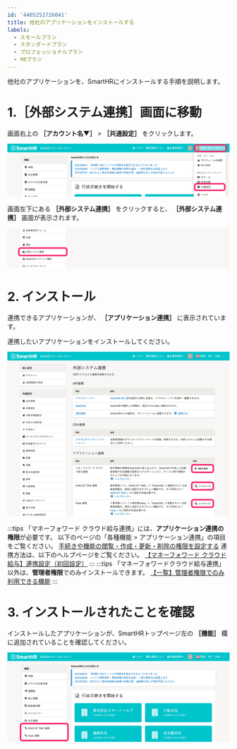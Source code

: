 ```yaml
---
id: '4405252726041'
title: 他社のアプリケーションをインストールする
labels:
  - スモールプラン
  - スタンダードプラン
  - プロフェッショナルプラン
  - ¥0プラン
---
```

他社のアプリケーションを、SmartHRにインストールする手順を説明します。

# 1.［外部システム連携］画面に移動

画面右上の **［アカウント名▼］** \> **［共通設定］** をクリックします。

![](./001.png)

画面左下にある **［外部システム連携］** をクリックすると、 **［外部システム連携］** 画面が表示されます。

![](./002.png)

# 2\. インストール

連携できるアプリケーションが、 **［アプリケーション連携］** に表示されています。

連携したいアプリケーションをインストールしてください。

![](./003.png)

:::tips
「マネーフォワード クラウド給与連携」には、**アプリケーション連携の権限**が必要です。
以下のページの「各種機能 > アプリケーション連携」の項目をご覧ください。
[手続きや機能の閲覧・作成・更新・削除の権限を設定する](https://knowledge.smarthr.jp/hc/ja/articles/360041268873)
連携方法は、以下のヘルプページをご覧ください。
[【マネーフォワード クラウド給与】連携設定（初回設定）](https://knowledge.smarthr.jp/hc/ja/articles/360050078134)
:::
:::tips
「マネーフォワードクラウド給与連携」以外は、**管理者権限**でのみインストールできます。
[【一覧】管理者権限でのみ利用できる機能](https://knowledge.smarthr.jp/hc/ja/articles/360060310914)
:::

# 3\. インストールされたことを確認

インストールしたアプリケーションが、SmartHRトップページ左の **［機能］** 欄に追加されていることを確認してください。

![](./004.png)
